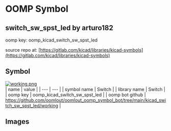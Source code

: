 # OOMP Symbol  
## switch_sw_spst_led  by arturo182  
  
oomp key: oomp_kicad_switch_sw_spst_led  
  
source repo at: [https://gitlab.com/kicad/libraries/kicad-symbols](https://gitlab.com/kicad/libraries/kicad-symbols)  
## Symbol  
  
[![working.png](working_600.png)](working.png)  
| name | value | 
| --- | --- | 
| symbol name | Switch | 
| library name | Switch | 
| oomp key | oomp_kicad_switch_sw_spst_led | 
| oomp bot github | https://github.com/oomlout/oomlout_oomp_symbol_bot/tree/main/kicad_switch_sw_spst_led/working | 
## Images  
